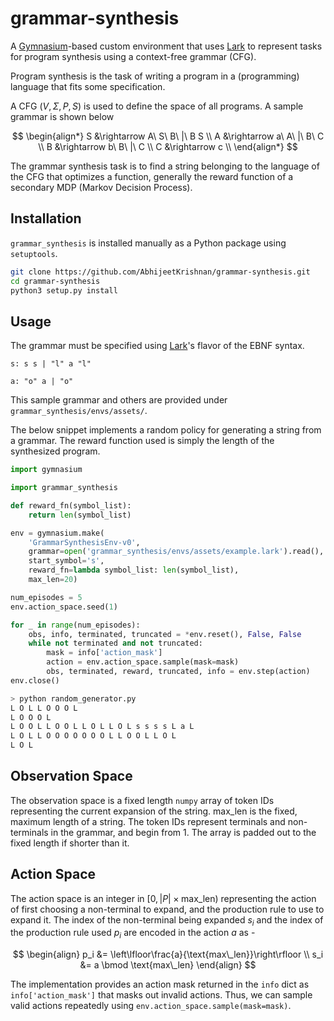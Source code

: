 # grammar-synthesis

A [Gymnasium](https://github.com/Farama-Foundation/Gymnasium)-based custom environment that uses [Lark](https://github.com/lark-parser/lark) to represent tasks for program synthesis using a context-free grammar (CFG).

Program synthesis is the task of writing a program in a (programming) language that fits some specification.

A CFG $(V, \Sigma, P, S)$ is used to define the space of all programs. A sample grammar is shown below

$$
\begin{align*}
    S &\rightarrow A\ S\ B\ |\ B S \\
    A &\rightarrow a\ A\ |\ B\ C \\
    B &\rightarrow b\ B\ |\ C \\
    C &\rightarrow c \\
\end{align*}
$$

The grammar synthesis task is to find a string belonging to the language of the CFG that optimizes a function, generally the reward function of a secondary MDP (Markov Decision Process).

## Installation

`grammar_synthesis` is installed manually as a Python package using `setuptools`.

```bash
git clone https://github.com/AbhijeetKrishnan/grammar-synthesis.git
cd grammar-synthesis
python3 setup.py install
```

## Usage

The grammar must be specified using [Lark](https://github.com/lark-parser/lark)'s flavor of the EBNF syntax.

```ebnf
s: s s | "l" a "l"

a: "o" a | "o"
```

This sample grammar and others are provided under `grammar_synthesis/envs/assets/`.

The below snippet implements a random policy for generating a string from a grammar. The reward function used is simply
the length of the synthesized program.

```python
import gymnasium

import grammar_synthesis

def reward_fn(symbol_list):
    return len(symbol_list)

env = gymnasium.make(
    'GrammarSynthesisEnv-v0', 
    grammar=open('grammar_synthesis/envs/assets/example.lark').read(), 
    start_symbol='s', 
    reward_fn=lambda symbol_list: len(symbol_list),
    max_len=20)

num_episodes = 5
env.action_space.seed(1)

for _ in range(num_episodes):
    obs, info, terminated, truncated = *env.reset(), False, False
    while not terminated and not truncated:
        mask = info['action_mask']
        action = env.action_space.sample(mask=mask)
        obs, terminated, reward, truncated, info = env.step(action)
env.close()
```

```bash
> python random_generator.py
L O L L O O O L
L O O O L
L O O L L O O L L O L L O L s s s s L a L
L O L L O O O O O O O L L O O L L O L
L O L
```

## Observation Space

The observation space is a fixed length `numpy` array of token IDs representing the current expansion of the string. $\text{max\_len}$ is the fixed, maximum length of a string. The token IDs represent terminals and non-terminals in the grammar, and begin from $1$. The array is padded out to the fixed length if shorter than it.

## Action Space

The action space is an integer in $[0, |P| \times \text{max\_len})$ representing the action of first choosing a non-terminal to expand, and the production rule to use to expand it. The index of the non-terminal being expanded $s_i$ and the index of the production rule used $p_i$ are encoded in the action $a$ as -

$$
\begin{align}
    p_i &= \left\lfloor\frac{a}{\text{max\_len}}\right\rfloor \\
    s_i &= a \bmod \text{max\_len}
\end{align}
$$

The implementation provides an action mask returned in the `info` dict as `info['action_mask']` that masks out invalid actions. Thus, we can sample valid actions repeatedly using `env.action_space.sample(mask=mask)`.